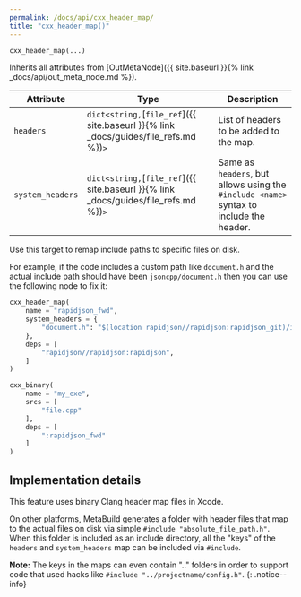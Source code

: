 ```yaml
---
permalink: /docs/api/cxx_header_map/
title: "cxx_header_map()"
---
```


```python
cxx_header_map(...)
```

Inherits all attributes from [OutMetaNode]({{ site.baseurl }}{% link _docs/api/out_meta_node.md %}).

| Attribute | Type | Description |
|-----------|------|-------------|
| `headers` | `dict<string,`[`file_ref`]({{ site.baseurl }}{% link _docs/guides/file_refs.md %})`>` | List of headers to be added to the map. |
| `system_headers` | `dict<string,`[`file_ref`]({{ site.baseurl }}{% link _docs/guides/file_refs.md %})`>` | Same as `headers`, but allows using the `#include <name>` syntax to include the header. |

Use this target to remap include paths to specific files on disk.

For example, if the code includes a custom path like `document.h` and the actual include path should have been `jsoncpp/document.h` then you can use the following node to fix it:

```python
cxx_header_map(
    name = "rapidjson_fwd",
    system_headers = {
        "document.h": "$(location rapidjson//rapidjson:rapidjson_git)/include/rapidjson/document.h",
    },
    deps = [
        "rapidjson//rapidjson:rapidjson",
    ]
)

cxx_binary(
    name = "my_exe",
    srcs = [
        "file.cpp"
    ],
    deps = [
        ":rapidjson_fwd"
    ]
)
```

## Implementation details

This feature uses binary Clang header map files in Xcode.

On other platforms, MetaBuild generates a folder with header files that map to the actual files on disk via simple `#include "absolute_file_path.h"`. When this folder is included as an include directory, all the "keys" of the `headers` and `system_headers` map can be included via `#include`.

**Note:** The keys in the maps can even contain ".." folders in order to support code that used hacks like `#include "../projectname/config.h"`.
{: .notice--info}
